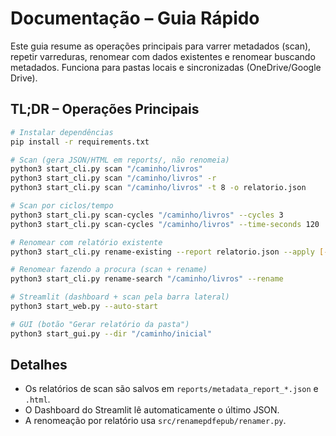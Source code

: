 # Documentação – Guia Rápido

Este guia resume as operações principais para varrer metadados (scan), repetir varreduras, renomear com dados existentes e renomear buscando metadados. Funciona para pastas locais e sincronizadas (OneDrive/Google Drive).

## TL;DR – Operações Principais

```bash
# Instalar dependências
pip install -r requirements.txt

# Scan (gera JSON/HTML em reports/, não renomeia)
python3 start_cli.py scan "/caminho/livros"
python3 start_cli.py scan "/caminho/livros" -r
python3 start_cli.py scan "/caminho/livros" -t 8 -o relatorio.json

# Scan por ciclos/tempo
python3 start_cli.py scan-cycles "/caminho/livros" --cycles 3
python3 start_cli.py scan-cycles "/caminho/livros" --time-seconds 120

# Renomear com relatório existente
python3 start_cli.py rename-existing --report relatorio.json --apply [--copy]

# Renomear fazendo a procura (scan + rename)
python3 start_cli.py rename-search "/caminho/livros" --rename

# Streamlit (dashboard + scan pela barra lateral)
python3 start_web.py --auto-start

# GUI (botão "Gerar relatório da pasta")
python3 start_gui.py --dir "/caminho/inicial"
```

## Detalhes

- Os relatórios de scan são salvos em `reports/metadata_report_*.json` e `.html`.
- O Dashboard do Streamlit lê automaticamente o último JSON.
- A renomeação por relatório usa `src/renamepdfepub/renamer.py`.

